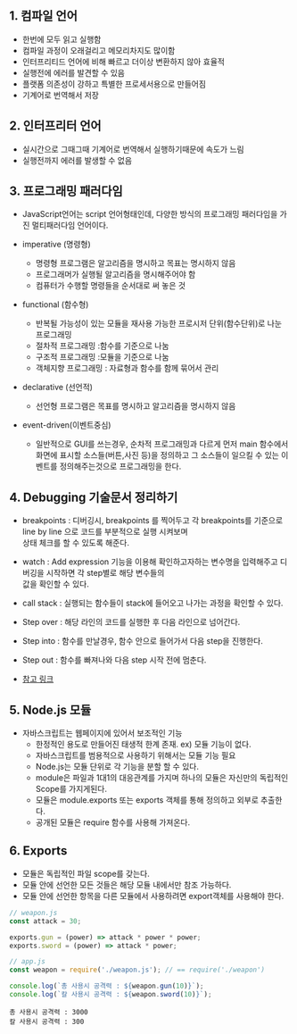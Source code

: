 ## 1. 컴파일 언어

* 한번에 모두 읽고 실행함
* 컴파일 과정이 오래걸리고 메모리차지도 많이함
* 인터프리티드 언어에 비해 빠르고 더이상 변환하지 않아 효율적
* 실행전에 에러를 발견할 수 있음
* 플랫폼 의존성이 강하고 특별한 프로세서용으로 만들어짐
* 기계어로 번역해서 저장

## 2. 인터프리터 언어

* 실시간으로 그때그때 기계어로 번역해서 실행하기때문에 속도가 느림
* 실행전까지 에러를 발생할 수 없음

## 3. 프로그래밍 패러다임

  * JavaScript언어는 script 언어형태인데, 다양한 방식의 프로그래밍 패러다임을 가진 멀티패러다임 언어이다.

  * imperative (명령형)
    * 명령형 프로그램은 알고리즘을 명시하고 목표는 명시하지 않음
    * 프로그래머가 실행될 알고리즘을 명시해주어야 함
    * 컴퓨터가 수행할 명령들을 순서대로 써 놓은 것

  * functional (함수형)
    * 반복될 가능성이 있는 모듈을 재사용 가능한 프로시저 단위(함수단위)로 나눈 프로그래밍
    * 절차적 프로그래밍 :함수를 기준으로 나눔
    * 구조적 프로그래밍 :모듈을 기준으로 나눔
    * 객체지향 프로그래밍 : 자료형과 함수를 함께 묶어서 관리

  * declarative (선언적)
    * 선언형 프로그램은 목표를 명시하고 알고리즘을 명시하지 않음

  * event-driven(이벤트중심)
    * 일반적으로 GUI를 쓰는경우, 순차적 프로그래밍과 다르게 먼저 main 함수에서 화면에 표시할 소스들(버튼,사진 등)을 정의하고 그 소스들이 일으킬 수 있는 이벤트를 정의해주는것으로 프로그래밍을 한다.

## 4. Debugging 기술문서 정리하기

  * breakpoints : 디버깅시, breakpoints 를 찍어두고 각 breakpoints를 기준으로 line by line 으로 코드를 부분적으로 실행 시켜보며  
                  상태 체크를 할 수 있도록 해준다.
  * watch : Add expression 기능을 이용해 확인하고자하는 변수명을 입력해주고 디버깅을 시작하면 각 step별로 해당 변수들의  
            값을 확인할 수 있다.
  * call stack : 실행되는 함수들이 stack에 들어오고 나가는 과정을 확인할 수 있다.
  * Step over : 해당 라인의 코드를 실행한 후 다음 라인으로 넘어간다.
  * Step into : 함수를 만날경우, 함수 안으로 들어가서 다음 step을 진행한다.
  * Step out : 함수를 빠져나와 다음 step 시작 전에 멈춘다.
  
  * [참고 링크](https://developers.google.com/web/tools/chrome-devtools/javascript/step-code?hl=ko)
  
## 5. Node.js 모듈

  * 자바스크립트는 웹페이지에 있어서 보조적인 기능
	* 한정적인 용도로 만들어진 태생적 한계 존재. ex) 모듈 기능이 없다.
	* 자바스크립트를 범용적으로 사용하기 위해서는 모듈 기능 필요
	* Node.js는 모듈 단위로 각 기능을 분할 할 수 있다.
	* module은 파일과 1대1의 대응관계를 가지며 하나의 모듈은 자신만의 독립적인 Scope를 가지게된다.
	* 모듈은 module.exports 또는 exports 객체를 통해 정의하고 외부로 추출한다.
	* 공개된 모듈은 require 함수를 사용해 가져온다.

## 6. Exports

  * 모듈은 독립적인 파일 scope를 갖는다.
  * 모듈 안에 선언한 모든 것들은 해당 모듈 내에서만 참조 가능하다.
  * 모듈 안에 선언한 항목을 다른 모듈에서 사용하려면 export객체를 사용해야 한다.

~~~javascript
// weapon.js
const attack = 30;

exports.gun = (power) => attack * power * power;
exports.sword = (power) => attack * power;
~~~

~~~javascript
// app.js
const weapon = require('./weapon.js'); // == require('./weapon')

console.log(`총 사용시 공격력 : ${weapon.gun(10)}`);
console.log(`칼 사용시 공격력 : ${weapon.sword(10)}`);
~~~
~~~
총 사용시 공격력 : 3000
칼 사용시 공격력 : 300
~~~
